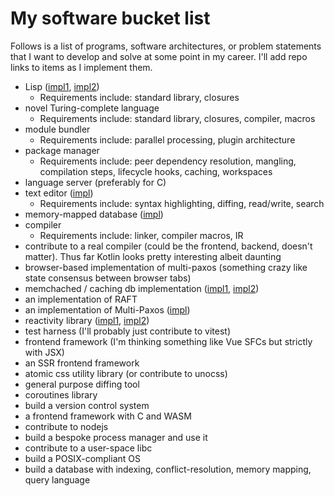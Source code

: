 # My software bucket list

Follows is a list of programs, software architectures, or problem statements that I want to develop and solve at some point in my career. I'll add repo links to items as I implement them.

- Lisp ([impl1](https://github.com/MatthewZito/micro-lisp), [impl2](https://github.com/MatthewZito/IDL))
  - Requirements include: standard library, closures
- novel Turing-complete language
  - Requirements include: standard library, closures, compiler, macros
- module bundler
  - Requirements include: parallel processing, plugin architecture
- package manager
  - Requirements include: peer dependency resolution, mangling, compilation steps, lifecycle hooks, caching, workspaces
- language server (preferably for C)
- text editor ([impl](https://github.com/MatthewZito/tabloid))
  - Requirements include: syntax highlighting, diffing, read/write, search
- memory-mapped database ([impl](https://github.com/MatthewZito/pageboy))
- compiler
  - Requirements include: linker, compiler macros, IR
- contribute to a real compiler (could be the frontend, backend, doesn't matter). Thus far Kotlin looks pretty interesting albeit daunting
- browser-based implementation of multi-paxos (something crazy like state consensus between browser tabs)
- memchached / caching db implementation ([impl1](https://github.com/MatthewZito/tenure), [impl2](https://github.com/MatthewZito/tenure-go))
- an implementation of RAFT
- an implementation of Multi-Paxos ([impl](https://github.com/MatthewZito/multi-paxos))
- reactivity library ([impl1](https://github.com/MatthewZito/vivisector), [impl2](https://github.com/MatthewZito/resonant))
- test harness (I'll probably just contribute to vitest)
- frontend framework (I'm thinking something like Vue SFCs but strictly with JSX)
- an SSR frontend framework
- atomic css utility library (or contribute to unocss)
- general purpose diffing tool
- coroutines library
- build a version control system
- a frontend framework with C and WASM
- contribute to nodejs
- build a bespoke process manager and use it
- contribute to a user-space libc
- build a POSIX-compliant OS
- build a database with indexing, conflict-resolution, memory mapping, query language
